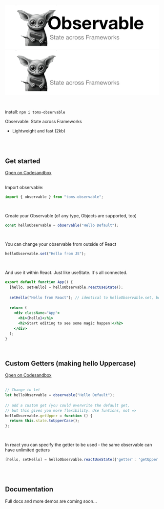 ![Observable (light mode)](./img/observable-header-light.png#gh-light-mode-only)
![Observable (dark mode)](./img/observable-header-dark.png#gh-dark-mode-only)

<br>

install: `npm i toms-observable`

Observable: State across Frameworks

- Lightweight and fast (2kb)
<br>
<br>


## Get started
[Open on Codesandbox](https://codesandbox.io/p/sandbox/broken-dust-dd33md)
<br>
<br>

Import observable:
```jsx
import { observable } from "toms-observable";
```
<br>

Create your Observable (of any type, Objects are supported, too)
```jsx
const helloObservable = observable("Hello Default");
```
<br>

You can change your observable from outside of React
```jsx
helloObservable.set("Hello from JS");
```
<br>

And use it within React. Just like useState. It´s all connected.
```jsx
export default function App() {
  [hello, setHello] = helloObservable.reactUseState();

  setHello("Hello from React"); // identical to helloObservable.set, both update

  return (
    <div className="App">
      <h1>{hello}</h1>
      <h2>Start editing to see some magic happen!</h2>
    </div>
  );
}
```

<br>

## Custom Getters (making hello Uppercase)
[Open on Codesandbox](https://codesandbox.io/p/sandbox/observable-bascis-forked-f246vk)
<br>
<br>

```jsx
// Change to let
let helloObservable = observable("Hello Default");

// add a custom get (you could overwrite the default get,
// but this gives you more flexibility. Use funtions, not =>
helloObservable.getUpper = function () {
  return this.state.toUpperCase();
};
```
<br>

In react you can specify the getter to be used - the same observable can have unlimited getters
```jsx
[hello, setHello] = helloObservable.reactUseState({'getter': 'getUpper'});
```
<br>
<br>

## Documentation

Full docs and more demos are coming soon...
